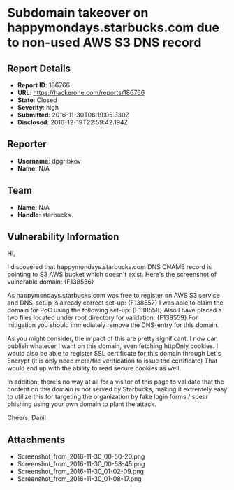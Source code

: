 # Subdomain takeover on happymondays.starbucks.com due to non-used AWS S3 DNS record

## Report Details
- **Report ID**: 186766
- **URL**: https://hackerone.com/reports/186766
- **State**: Closed
- **Severity**: high
- **Submitted**: 2016-11-30T06:19:05.330Z
- **Disclosed**: 2016-12-19T22:59:42.194Z

## Reporter
- **Username**: dpgribkov
- **Name**: N/A

## Team
- **Name**: N/A
- **Handle**: starbucks

## Vulnerability Information
Hi,

I discovered that happymondays.starbucks.com DNS CNAME record is pointing to S3 AWS bucket which doesn't exist. Here's the screenshot of vulnerable domain: {F138556}

As happymondays.starbucks.com was free to register on AWS S3 service and DNS-setup is already correct set-up: {F138557} 
I was able to claim the domain for PoC using the following set-up:  {F138558}
Also I have placed a two files located under root directory for validation: {F138559}
For mitigation you should immediately remove the DNS-entry for this domain. 

As you might consider, the impact of this are pretty significant. I now can publish whatever I want on this domain, even fetching httpOnly cookies. I would also be able to register SSL certificate for this domain through Let's Encrypt (it is only need meta/file verification to issue the certificate) That would end up with the ability to read secure cookies as well.

In addition, there's no way at all for a visitor of this page to validate that the content on this domain is not served by Starbucks, making it extremely easy to utilize this for targeting the organization by fake login forms / spear phishing using your own domain to plant the attack.

Cheers,
Danil





## Attachments
- Screenshot_from_2016-11-30_00-50-20.png
- Screenshot_from_2016-11-30_00-58-45.png
- Screenshot_from_2016-11-30_01-02-09.png
- Screenshot_from_2016-11-30_01-08-17.png
